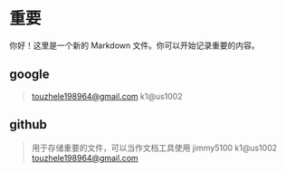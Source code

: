 
# 重要

你好！这里是一个新的 Markdown 文件。你可以开始记录重要的内容。

## google
> touzhele198964@gmail.com
> k1@us1002


## github
> 用于存储重要的文件，可以当作文档工具使用
> jimmy5100
> k1@us1002
> touzhele198964@gmail.com








































































